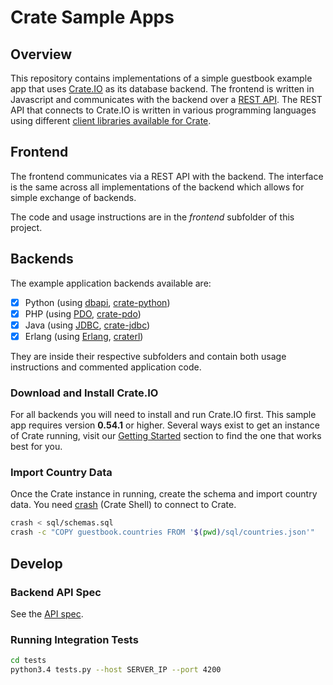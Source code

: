 # Crate Sample Apps
## Overview
This repository contains implementations of a simple guestbook example app that uses [Crate.IO][1] as its database backend. The frontend is written in Javascript and communicates with the backend over a [REST API](https://crate.io/docs/getting-started/clients/rest/). The REST API that connects to Crate.IO is written in various programming languages using different [client libraries available for Crate](https://crate.io/docs/getting-started/).

## Frontend
The frontend communicates via a REST API with the backend. The interface is the same across all implementations of the backend which allows for simple exchange of backends.

The code and usage instructions are in the _frontend_ subfolder of this project.

## Backends
The example application backends available are:

- [x] Python (using [dbapi][2], [crate-python][3])
- [x] PHP (using [PDO][4], [crate-pdo][5])
- [x] Java (using [JDBC][6], [crate-jdbc][7])
- [x] Erlang (using [Erlang][10], [craterl][11])

They are inside their respective subfolders and contain both usage instructions and commented application code.

### Download and Install Crate.IO
For all backends you will need to install and run Crate.IO first. This sample app requires version **0.54.1** or higher. Several ways exist to get an instance of Crate running, visit our [Getting Started](https://crate.io/docs/getting-started/) section to find the one that works best for you.

### Import Country Data
Once the Crate instance in running, create the schema and import country data. You need [crash][9] (Crate Shell) to connect to Crate.

```bash
crash < sql/schemas.sql
crash -c "COPY guestbook.countries FROM '$(pwd)/sql/countries.json'"
```

## Develop
### Backend API Spec
See the [API spec](SPEC.md).

### Running Integration Tests

```bash
cd tests
python3.4 tests.py --host SERVER_IP --port 4200
```

[1]: https://crate.io
[2]: https://www.python.org/dev/peps/pep-0249/
[3]: https://github.com/crate/crate-python
[4]: http://at2.php.net/manual/en/book.pdo.php
[5]: https://github.com/crate/crate-pdo
[6]: http://www.oracle.com/technetwork/java/overview-141217.html
[7]: https://github.com/crate/crate-jdbc
[8]: https://cdn.crate.io/downloads/releases/
[9]: https://github.com/crate/crash/
[10]: http://www.erlang.org/
[11]: https://github.com/crate/craterl
